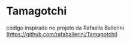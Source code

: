 # Tamagotchi

código inspirado no projeto da Rafaella Ballerini (https://github.com/rafaballerini/Tamagotchi)
